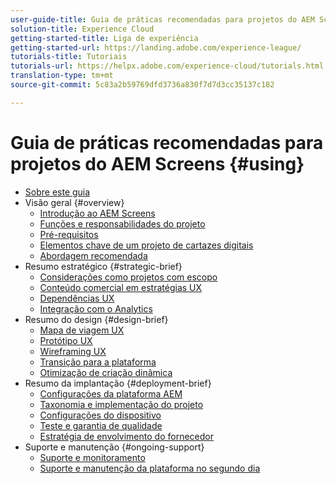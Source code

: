 ```yaml
---
user-guide-title: Guia de práticas recomendadas para projetos do AEM Screens
solution-title: Experience Cloud
getting-started-title: Liga de experiência
getting-started-url: https://landing.adobe.com/experience-league/
tutorials-title: Tutoriais
tutorials-url: https://helpx.adobe.com/experience-cloud/tutorials.html
translation-type: tm+mt
source-git-commit: 5c83a2b59769dfd3736a830f7d7d3cc35137c182

---
```



# Guia de práticas recomendadas para projetos do AEM Screens {#using}

+ [Sobre este guia](about-guide.md)
+ Visão geral {#overview}
   + [Introdução ao AEM Screens](introduction.md)
   + [Funções e responsabilidades do projeto](roles-responsibilities.md)
   + [Pré-requisitos](pre-requisites.md)
   + [Elementos chave de um projeto de cartazes digitais](getting-started-digital-signage.md)
   + [Abordagem recomendada](recommended-approach.md)
+ Resumo estratégico {#strategic-brief}
   + [Considerações como projetos com escopo](pre-sales-considerations.md)
   + [Conteúdo comercial em estratégias UX](business-content-strategy.md)
   + [Dependências UX](ux-dependencies.md)
   + [Integração com o Analytics](analytics.md)
+ Resumo do design {#design-brief}
   + [Mapa de viagem UX](journey-map.md)
   + [Protótipo UX](prototypes.md)
   + [Wireframing UX](wireframes.md)
   + [Transição para a plataforma](transition-platform.md)
   + [Otimização de criação dinâmica](dynamic-creative-optimizations.md)
+ Resumo da implantação {#deployment-brief}
   + [Configurações da plataforma AEM](aem-platform-configurations.md)
   + [Taxonomia e implementação do projeto](project-taxonomy-implementation.md)
   + [Configurações do dispositivo](device-configurations.md)
   + [Teste e garantia de qualidade](testing-quality-assurance.md)
   + [Estratégia de envolvimento do fornecedor](vendor-engagement.md)
+ Suporte e manutenção {#ongoing-support}
   + [Suporte e monitoramento](support-monitoring.md)
   + [Suporte e manutenção da plataforma no segundo dia](day-two-support-maintenance.md)
